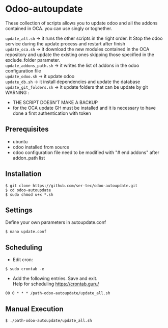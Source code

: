 # Odoo-autoupdate
These collection of scripts allows you to update odoo and all the addons contained in OCA.
you can use singly or toghether.

```update_all.sh``` -> it runs the other scripts in the right order. It Stop the odoo service during the update process and restart after finish<br/>
```update_oca.sh``` -> it download the new modules contained in the OCA repository and update the existing ones skipping those specified in the exclude_folder parameter.<br/>
```update_addons_path.sh``` -> it writes the list of addons in the odoo configuration file <br/>
```update_odoo.sh``` -> it update odoo<br/>
```update_db.sh``` -> it install dependencies and update the database<br/>
```update_git_folders.sh``` -> it update folders that can be update by git
WARNING : 
* THE SCRIPT DOESN'T MAKE A BACKUP
* for the OCA update GH must be installed and it is necessary to have done a first authentication with token


## Prerequisites 
* ubuntu
* odoo installed from source
* odoo configuration file need to be modified with "# end addons" after addon_path list

## Installation

```
$ git clone https://github.com/ser-tec/odoo-autoupdate.git
$ cd odoo-autoupdate
$ sudo chmod u+x *.sh
```

## Settings

Define your own parameters in autoupdate.conf
```
$ nano update.conf
```

## Scheduling
* Edit cron:
```
$ sudo crontab -e
```
* Add the following entries. Save and exit.<br/> 
Help for scheduling https://crontab.guru/
```
00 0 * * * /path-odoo-autoupdate/update_all.sh
```

## Manual Execution
```
$ ./path-odoo-autoupdate/update_all.sh 
```

